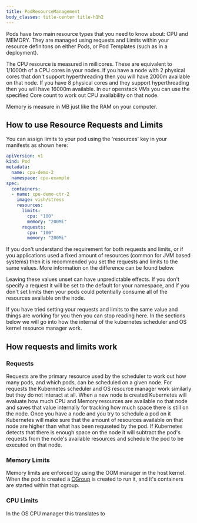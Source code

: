 ```yaml
---
title: PodResourceManagement
body_classes: title-center title-h1h2
---
```


Pods have two main resource types that you need to know about: CPU and MEMORY. They are managed using requests and Limits within your resource definitons on either Pods, or Pod Templates (such as in a deployment). 

The CPU resource is measured in millicores. These are equivalent to 1/1000th of a CPU cores in your nodes. If you have a node with 2 physical cores that don't support hyperthreading then you will have 2000m available on that node. If you have 8 physical cores and they support hyperthreading then you will have 16000m available. In our openstack VMs you can use the specified Core count to work out CPU availability on that node.

Memory is measure in MB just like the RAM on your computer.

## How to use Resource Requests and Limits

You can assign limits to your pod using the 'resources' key in your manifests as shown here:

```yaml
apiVersion: v1
kind: Pod
metadata:
  name: cpu-demo-2
  namespace: cpu-example
spec:
  containers:
  - name: cpu-demo-ctr-2
    image: vish/stress
    resources:
      limits:
        cpu: "100"
        memory: "200Mi"
      requests:
        cpu: "100"
        memory: "200Mi"
```

If you don't understand the requirement for both requests and limits, or if you applications used a fixed amount of resources (common for JVM based systems) then it is recommended you set the requests and limits to the same values. More information on the difference can be found below.

Leaving these values unset can have unpredictable effects. If you don't specify a request it will be set to the default for your namespace, and if you don't set limits then your pods could potentially consume all of the resources available on the node.

If you have tried setting your requests and limits to the same value and things are working for you then you can stop reading here. In the sections below we will go into how the internal of the kubernetes scheduler and OS kernel resource manager work.

## How requests and limits work

### Requests

Requests are the primary resource used by the scheduler to work out how many pods, and which pods, can be scheduled on a given node. For requests the Kubernetes scheduler and OS resource manager work similarly but they do not interact at all. When a new node is created Kubernetes will evaluate how much CPU and Memory resources are available no that node and saves that value internally for tracking how much space there is still on the node. Once you have a node and you try to schedule a pod on it Kubernetes will make sure that the amount of resources available on that node are higher than what has been requseted by the pod. If Kubernetes detects that there is enough space on the node it will subtract the pod's requests from the node's available resources and schedule the pod to be executed on that node.

### Memory Limits

Memory limits are enforced by using the OOM manager in the host kernel. When the pod is created a [CGroup](https://en.wikipedia.org/wiki/Cgroups) is created to run it, and it's containers are started within that cgroup. 

### CPU Limits



In the OS CPU manager this translates to 